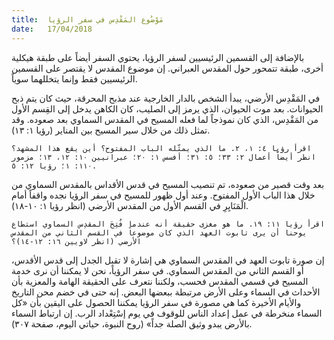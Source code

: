 ```yaml
---
title:  مَوْضُوع المَقْدِس في سفر الرؤيا
date:   17/04/2018
---
```


بالإضافة إلى القسمين الرئيسيين لسفر الرؤيا، يحتوي السفر أيضاً على طبقة هيكلية أخرى، طبقة تتمحور حول المقدس العبراني. إن موضوع المقدس لا يقتصر على القسمين الرئيسيين فقط وإنما يتخللهما سوياً.

في المَقْدِس الأرضي، يبدأ الشخص بالدار الخارجية عند مذبح المحرقة، حيث كان يتم ذبح الحيوانات. بعد موت الحيوان، الذي يرمز إلى الصليب، كان الكاهن يدخل إلى القِسم الأول من المَقْدِس، الذي كان نموذجاً لما فعله المسيح في المقدس السماوي بعد صعوده. وقد تمثل ذلك من خلال سير المسيح بين المناير (رؤيا ١: ١٣).

`اقرأ رؤيا ٤: ١، ٢. ما الذي يمثّله الباب المفتوح؟ أين يقع هذا المشهد؟ انظر أيضاً أعمال ٢: ٣٣؛ ٥: ٣١؛ أفسس ١: ٢٠؛ عبرانيين ١٠: ١٢، ١٣؛ مزمور ١١٠: ١؛ رؤيا ١٢: ٥.`

بعد وقت قصير من صعوده، تم تنصيب المسيح في قدس الأقداس بالمقدس السماوي من خلال هذا الباب الأول المفتوح. وعند أول ظهور للمسيح في سفر الرؤيا نجده واقفاً أمام الْمَنَايِرِ في القسم الأول من المقدس الأرضي (انظر رؤيا ١: ١٠-١٨).

`اقرأ رؤيا ١١: ١٩. ما هو مغزى حقيقة أنه عندما فُتِحَ المقدِس السماوي استطاع يوحنا أن يرى تابوت العهد الذي كان موضوعاً في القسم الثاني من المقدس الأرضي (انظر لاويين ١٦: ١٢-١٤)؟`

إن صورة تابوت العهد في المقدس السماوي هي إشارة لا تقبل الجدل إلى قدس الأقدس، أو القسم الثاني من المقدس السماوي. في سفر الرؤياً، نحن لا يمكننا أن نرى خدمة المسيح في قسمي المقدس فحسب، ولكننا نتعرف على الحقيقة الهامة والمعزية بأن الأحداث في السماء وعلى الأرض مرتبطة ببعضها البعض. إنه حتى في خضم محن التاريخ والأيام الأخيرة كما هي مصورة في سفر الرؤيا يمكننا الحصول على اليقين بأن «كل السماء منخرطة في عمل إعداد الناس للوقوف في يوم إسْتِعْداد الرب. إن ارتباط السماء بالأرض يبدو وثيق الصلة جداً» (روح النبوة، حياتي اليوم، صفحة ٣٠٧).